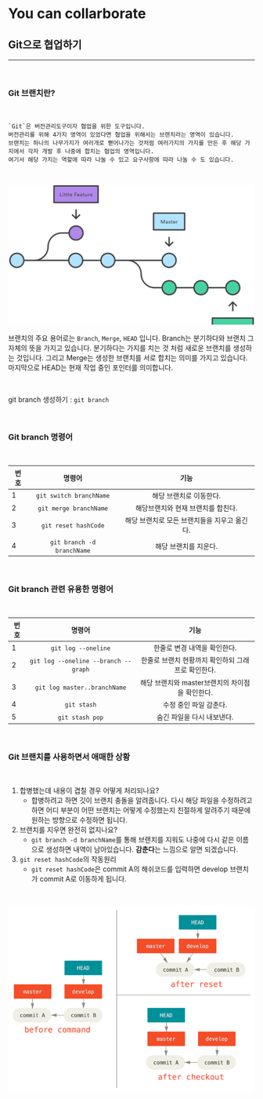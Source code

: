 You can collarborate
===========

## Git으로 협업하기
------
<br>

### Git 브랜치란? 

<br>

    `Git`은 버전관리도구이자 협업을 위한 도구입니다. 
    버전관리를 위해 4가지 영역이 있었다면 협업을 위해서는 브랜치라는 영역이 있습니다. 
    브랜치는 하나의 나무가지가 여러개로 뻗어나가는 것처럼 여러가지의 가지를 만든 후 해당 가지에서 각자 개발 후 나중에 합치는 협업의 영역입니다.
    여기서 해당 가지는 역할에 따라 나눌 수 있고 요구사항에 따라 나눌 수 도 있습니다.

<br>

![branch](./img/branch.png)

브랜치의 주요 용어로는 `Branch`, `Merge`, `HEAD` 입니다. Branch는 분기하다와 브랜치 그 자체의 뜻을 가지고 있습니다. 분기하다는 가지를 치는 것 처럼 새로운 브랜치를 생성하는 것입니다. 그리고 Merge는 생성한 브랜치를 서로 합치는 의미를 가지고 있습니다.
마지막으로 HEAD는 현재 작업 중인 포인터를 의미합니다.

<br>

git branch 생성하기 : `git branch`

<br>

### Git branch 명령어

<br>

| 번호 | 명령어 | 기능 |
|---|:---:|:---:|
| 1 | `git switch branchName` | 해당 브랜치로 이동한다. |
| 2 | `git merge branchName` | 해당브랜치와 현재 브랜치를 합친다.  |
| 3 | `git reset hashCode` | 해당 브랜치로 모든 브랜치들을 지우고 옮긴다.  |
| 4 | `git branch -d branchName` | 해당 브랜치를 지운다. |

<br>

### Git branch 관련 유용한 명령어

<br>

| 번호 | 명령어 | 기능 |
|---|:---:|:---:|
| 1 | `git log --oneline` | 한줄로 변경 내역을 확인한다. |
| 2 | `git log --oneline --branch --graph` | 한줄로 브랜치 현황까지 확인하되 그래프로 확인한다.  |
| 3 | `git log master..branchName` | 해당 브랜치와 master브랜치의 차이점을 확인한다.  |
| 4 | `git stash` | 수정 중인 파일 감춘다. |
| 5 | `git stash pop` | 숨긴 파일을 다시 내보낸다. |

<br>

### Git 브랜치를 사용하면서 애매한 상황

<br>

1. 합병했는데 내용이 겹칠 경우 어떻게 처리되나요?
    - 합병하려고 하면 깃이 브랜치 충돌을 알려줍니다. 다시 해당 파일을 수정하려고 하면 어디 부분이 어떤 브랜치는 어떻게 수정했는지 친절하게 알려주기 때문에 원하는 방향으로 수정하면 됩니다.
2. 브랜치를 지우면 완전히 없지나요?
    - `git branch -d branchName`를 통해 브랜치를 지워도 나중에 다시 같은 이름으로 생성하면 내역이 남아있습니다. <strong>감춘다</strong>는 느낌으로 알면 되겠습니다.
3. `git reset hashCode`의 작동원리
    - `git reset hashCode`은 commit A의 해쉬코드를 입력하면 develop 브랜치가 commit A로 이동하게 됩니다.

<br>

![추가 설명](./img/reset.png)






